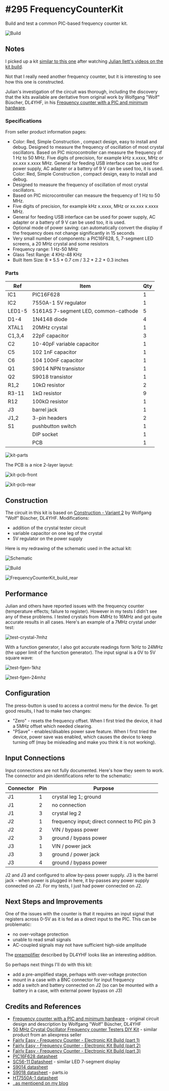 # #295 FrequencyCounterKit

Build and test a common PIC-based frequency counter kit.

![Build](./assets/FrequencyCounterKit_build.jpg?raw=true)

## Notes

I picked up a kit [similar to this one](https://www.aliexpress.com/item/CNIM-Hot-50-MHz-Crystal-Oscillator-Frequency-counter-Testers-DIY-Kit-5-Resolution-Digital-Red/32772551581.html) after watching [Julian Ilett's videos on the kit build](https://www.youtube.com/watch?v=Nhb0MjQBvNo).

Not that I really need another frequency counter, but it is interesting to see how this one is constructed.

Julian's investigation of the circuit was thorough, including the discovery that the kits available are deritative
from original work by Wolfgang "Wolf" Büscher, DL4YHF, in his [Frequency counter with a PIC and minimum hardware](http://www.qsl.net/dl4yhf/freq_counter/freq_counter.html).


### Specifications

From seller product information pages:

* Color: Red, Simple Construction , compact design, easy to install and debug. Designed to measure the frequency of oscillation of most crystal oscillators. Based on PIC microcontroller can measure the frequency of 1 Hz to 50 MHz. Five digits of precision, for example kHz x.xxxx, MHz or xx.xxx x.xxxx MHz. General for feeding USB interface can be used for power supply, AC adapter or a battery of 9 V can be used too, it is used. Color: Red, Simple Construction , compact design, easy to install and debug.
* Designed to measure the frequency of oscillation of most crystal oscillators.
* Based on PIC microcontroller can measure the frequency of 1 Hz to 50 MHz.
* Five digits of precision, for example kHz x.xxxx, MHz or xx.xxx x.xxxx MHz.
* General for feeding USB interface can be used for power supply, AC adapter or a battery of 9 V can be used too, it is used.
* Optional mode of power saving: can automatically convert the display if the frequency does not change significantly in 15 seconds
* Very small number of components: a PIC16F628, 5, 7-segment LED screens, a 20 MHz crystal and some resistors
* Frequency range: 1 Hz-50 MHz
* Glass Test Range: 4 KHz-48 KHz
* Built Item Size: 8 * 5.5 * 0.7 cm / 3.2 * 2.2 * 0.3 inches

### Parts

| Ref    | Item                                 | Qty   |
|--------|--------------------------------------|-------|
| IC1    | PIC16F628                            | 1     |
| IC2    | 7550A-1 5V regulator                 | 1     |
| LED1-5 | 5161AS 7-segment LED, common-cathode | 5     |
| D1-4   | 1N4148 diode                         | 4     |
| XTAL1  | 20MHz crystal                        | 1     |
| C1,3,4 | 22pF capacitor                       | 3     |
| C2     | 10-40pF variable capacitor           | 1     |
| C5     | 102 1nF capacitor                    | 1     |
| C6     | 104 100nF capacitor                  | 1     |
| Q1     | S9014 NPN transistor                 | 1     |
| Q2     | S9018 transistor                     | 1     |
| R1,2   | 10kΩ resistor                        | 2     |
| R3-11  | 1kΩ resistor                         | 9     |
| R12    | 100kΩ resistor                       | 1     |
| J3     | barrel jack                          | 1     |
| J1,2   | 3-pin headers                        | 2     |
| S1     | pushbutton switch                    | 1     |
|        | DIP socket                           | 1     |
|        | PCB                                  | 1     |

![kit-parts](./assets/kit-parts.jpg?raw=true)

The PCB is a nice 2-layer layout:

![kit-pcb-front](./assets/kit-pcb-front.jpg?raw=true)

![kit-pcb-rear](./assets/kit-pcb-rear.jpg?raw=true)

## Construction

The circuit in this kit is based on
[Construction - Variant 2](http://www.qsl.net/dl4yhf/freq_counter/freq_counter.html#construction_v2) by Wolfgang "Wolf" Büscher, DL4YHF.
Modifications:

* addition of the crystal tester circuit
* variable capacitor on one leg of the crystal
* 5V regulator on the power supply

Here is my redrawing of the schematic used in the actual kit:

![Schematic](./assets/FrequencyCounterKit_schematic.jpg?raw=true)

![Build](./assets/FrequencyCounterKit_build.jpg?raw=true)

![FrequencyCounterKit_build_rear](./assets/FrequencyCounterKit_build_rear.jpg?raw=true)

## Performance

Julian and others have reported issues with the frequency counter (temperature effects; failure to register).
However in my tests I didn't see any of these problems. I tested crystals from 4MHz to 16MHz and got quite accurate results
in all cases. Here's an example of a 7MHz crystal under test:

![test-crystal-7mhz](./assets/test-crystal-7mhz.jpg?raw=true)

With a function generator, I also got accurate readings form 1kHz to 24MHz (the upper limit of the function generator).
The input signal is a 0V to 5V square wave:

![test-fgen-1khz](./assets/test-fgen-1khz.jpg?raw=true)

![test-fgen-24mhz](./assets/test-fgen-24mhz.jpg?raw=true)

## Configuration

The press-button is used to access a control menu for the device. To get good results, I had to make two changes:

* "Zero" - resets the frequency offset. When I first tried the device, it had a 5MHz offset which needed clearing.
* "PSave" - enables/disables power save feature. When I first tried the device, power save was enabled, which causes the device to keep turning off (may be misleading and make you think it is not working).

## Input Connections

Input connections are not fully documented. Here's how they seem to work.
The connector and pin identifications refer to the schematic:

| Connector | Pin | Purpose                                       |
|-----------|-----|-----------------------------------------------|
| J1        | 1   |  crystal leg 1; ground                        |
| J1        | 2   |  no connection                                |
| J1        | 3   |  crystal leg 2                                |
| J2        | 1   |  frequency input; direct connect to PIC pin 3 |
| J2        | 2   |  VIN / bypass power                           |
| J2        | 3   |  ground / bypass power                        |
| J3        | 1   |  VIN / power jack                             |
| J3        | 3   |  ground / power jack                          |
| J3        | 4   |  ground / bypass power                        |

J2 and J3 and configured to allow by-pass power supply. J3 is the barrel jack - when power is plugged in here,
it by-passes any power supply connected on J2. For my tests, I just had power connected on J2.

## Next Steps and Improvements

One of the issues with the counter is that it requires an input signal that registers across 0-5V as it is fed as a direct input
to the PIC. This can be problematic:

* no over-voltage protection
* unable to read small signals
* AC-coupled signals may not have sufficient high-side amplitude

The [preamplifier](http://www.qsl.net/dl4yhf/freq_counter/freq_counter.html#preamp) described by DL4YHF looks like an interesting
addition.

So perhaps next things I'll do with this kit:

* add a pre-amplified stage, perhaps with over-voltage protection
* mount in a case with a BNC connector for input frequency
* add a switch and battery connected on J2 (so can be mounted with a battery in a case, with external power bypass on J3)


## Credits and References
* [Frequency counter with a PIC and minimum hardware](http://www.qsl.net/dl4yhf/freq_counter/freq_counter.html) - original circuit design and description by Wolfgang "Wolf" Büscher, DL4YHF
* [50 MHz Crystal Oscillator Frequency counter Testers DIY Kit](https://www.aliexpress.com/item/CNIM-Hot-50-MHz-Crystal-Oscillator-Frequency-counter-Testers-DIY-Kit-5-Resolution-Digital-Red/32772551581.html) - similar product from an aliexpress seller
* [Fairly Easy - Frequency Counter - Electronic Kit Build (part 1)](https://www.youtube.com/watch?v=Nhb0MjQBvNo)
* [Fairly Easy - Frequency Counter - Electronic Kit Build (part 2)](https://www.youtube.com/watch?v=z7Fv9QqiqZ0)
* [Fairly Easy - Frequency Counter - Electronic Kit Build (part 3)](https://www.youtube.com/watch?v=q31unvowJe4)
* [PIC16F628 datasheet](https://parts.io/detail/1375756/PIC16F628A-I%2FSS)
* [SC56-11 Datasheet](./assets/SC56-11_datasheet.pdf?raw=true) - similar LED 7-segment display
* [S9014 datasheet](https://www.futurlec.com/Transistors/S9014.shtml)
* [S9018 datasheet](http://parts.io/detail/178104407/S9018) - parts.io
* [HT7550A-1 datasheet](http://www.e-ele.net/DataSheet/HT75XX-1.pdf)
* [..as mentioend on my blog](https://blog.tardate.com/2017/05/leap295-frequency-counter-kit.html)

